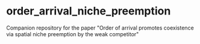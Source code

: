 # order_arrival_niche_preemption
Companion repository for the paper "Order of arrival promotes coexistence via spatial niche preemption by the weak competitor"

